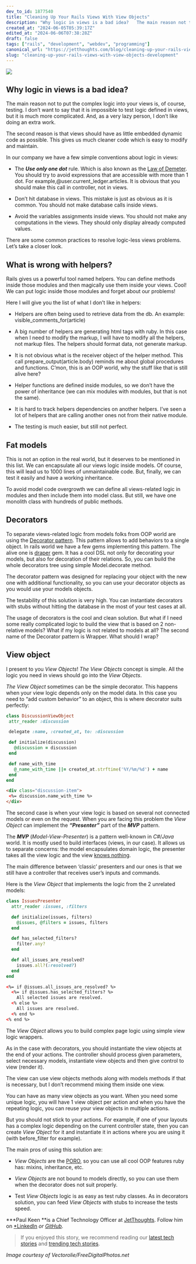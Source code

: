 ```yaml
---
dev_to_id: 1877540
title: "Cleaning Up Your Rails Views With View Objects"
description: "Why logic in views is a bad idea?   The main reason not to put the complex logic into your..."
created_at: "2024-06-05T05:39:17Z"
edited_at: "2024-06-06T07:38:28Z"
draft: false
tags: ["rails", "development", "webdev", "programming"]
canonical_url: "https://jetthoughts.com/blog/cleaning-up-your-rails-views-with-view-objects-development"
slug: "cleaning-up-your-rails-views-with-view-objects-development"
---
```

![](https://cdn-images-1.medium.com/max/2000/1*VDCc-2orhkuadrscLvtX_w.jpeg)

## Why logic in views is a bad idea?

The main reason not to put the complex logic into your views is, of course, testing. I don’t want to say that it is impossible to test logic defined in views, but it is much more complicated. And, as a very lazy person, I don’t like doing an extra work.

The second reason is that views should have as little embedded dynamic code as possible. This gives us much cleaner code which is easy to modify and maintain.

In our company we have a few simple conventions about logic in views:

* The ***Use only one dot*** rule. Which is also known as the [Law of Demeter](http://en.wikipedia.org/wiki/Law_of_Demeter#In_object-oriented_programming). You should try to avoid expressions that are accessible with more than 1 dot. For example,@user.current_ledger.articles. It is obvious that you should make this call in controller, not in views.

* Don’t hit database in views. This mistake is just as obvious as it is common. You should not make database calls inside views.

* Avoid the variables assignments inside views. You should not make any computations in the views. They should only display already computed values.

There are some common practices to resolve logic-less views problems. Let’s take a closer look.

## What is wrong with helpers?

Rails gives us a powerful tool named helpers. You can define methods inside those modules and then magically use them inside your views. Cool! We can put logic inside those modules and forget about our problems!

Here I will give you the list of what I don’t like in helpers:

* Helpers are often being used to retrieve data from the db. An example: visible_comments_for(article)

* A big number of helpers are generating html tags with ruby. In this case when I need to modify the markup, I will have to modify all the helpers, not markup files. The helpers should format data, not generate markup.

* It is not obvious what is the receiver object of the helper method. This call prepare_output(article.body) reminds me about global procedures and functions. C’mon, this is an OOP world, why the stuff like that is still alive here?

* Helper functions are defined inside modules, so we don’t have the power of inheritance (we can mix modules with modules, but that is not the same).

* It is hard to track helpers dependencies on another helpers. I’ve seen a lot of helpers that are calling another ones not from their native module.

* The testing is much easier, but still not perfect.

## Fat models

This is not an option in the real world, but it deserves to be mentioned in this list. We can encapsulate all our views logic inside models. Of course, this will lead us to 1000 lines of unmaintainable code. But, finally, we can test it easily and have a working inheritance.

To avoid model code overgrowth we can define all views-related logic in modules and then include them into model class. But still, we have one monolith class with hundreds of public methods.

## Decorators

To separate views-related logic from models folks from OOP world are using the [Decorator pattern](http://en.wikipedia.org/wiki/Decorator_pattern). This pattern allows to add behaviors to a single object. In rails world we have a few gems implementing this pattern. The alive one is [draper](https://github.com/drapergem/draper) gem. It has a cool DSL not only for decorating your models, but also for decoration of their relations. So, you can build the whole decorators tree using simple Model.decorate method.

The decorator pattern was designed for replacing your object with the new one with additional functionality, so you can use your decorator objects as you would use your models objects.

The testability of this solution is very high. You can instantiate decorators with stubs without hitting the database in the most of your test cases at all.

The usage of decorators is the cool and clean solution. But what if I need some really complicated logic to build the view that is based on 2 non-relative models? What if my logic is not related to models at all? The second name of the Decorator pattern is Wrapper. What should I wrap?

## View object

I present to you *View Objects*! *The View Objects* concept is simple. All the logic you need in views should go into the *View Objects*.

*The View Object* sometimes can be the simple decorator. This happens when your view logic depends only on the model data. In this case you need to “add custom behavior” to an object, this is where decorator suits perfectly:

 ```ruby
class DiscussionViewObject
  attr_reader :discussion

  delegate :name, :created_at, to: :discussion

  def initialize(discussion)
    @discussion = discussion
  end

  def name_with_time
    @_name_with_time ||= created_at.strftime('%Y/%m/%d') + name
  end
end
```

 ```html
<div class="discussion-item">
  <%= discussion.name_with_time %>
</div>
```
The second case is when your view logic is based on several not connected models or even on the request. When you are facing this problem the *View Object* can implement the ***“Presenter”*** part of the ***MVP*** pattern.

The ***MVP*** (*Model-View-Presenter*) is a pattern well-known in *C#*/*Java* world. It is mostly used to build interfaces (views, in our case). It allows us to separate concerns: the model encapsulates domain logic, the presenter takes all the view logic and the view [knows nothing](http://youtu.be/Pkyy57iMaB0).

The main difference between ‘classic’ presenters and our ones is that we still have a controller that receives user’s inputs and commands.

Here is the *View Object* that implements the logic from the 2 unrelated models:

```ruby
class IssuesPresenter
  attr_reader :issues, :filters

  def initialize(issues, filters)
    @issues, @filters = issues, filters
  end

  def has_selected_filters?
    filter.any?
  end

  def all_issues_are_resolved?
    issues.all?(:resolved?)
  end
end
```

```html
<%= if @issues.all_issues_are_resolved? %>
  <%= if @issues.has_selected_filters? %>
    All selected issues are resolved.
  <% else %>
    All issues are resolved.
  <% end %>
<% end %>
```

The *View Object* allows you to build complex page logic using simple view logic wrappers.

As in the case with decorators, you should instantiate the view objects at the end of your actions. The controller should process given parameters, select necessary models, instantiate view objects and then give control to view (render it).

The view can use view objects methods along with models methods if that is necessary, but I don’t recommend mixing them inside one view.

You can have as many view objects as you want. When you need some unique logic, you will have 1 view object per action and when you have the repeating logic, you can reuse your view objects in multiple actions.

But you should not stick to your actions. For example, if one of your layouts has a complex logic depending on the current controller state, then you can create *View Object* for it and instantiate it in actions where you are using it (with before_filter for example).

The main pros of using this solution are:

* *View Objects* are the [PORO](http://blog.jayfields.com/2007/10/ruby-poro.html), so you can use all cool OOP features ruby has: mixins, inheritance, etc.

* *View Objects* are not bound to models directly, so you can use them when the decorator does not suit properly.

* Test *View Objects* logic is as easy as test ruby classes. As in decorators solution, you can feed *View Objects* with stubs to increase the tests speed.

***Paul Keen **is a Chief Technology Officer at [JetThoughts](https://www.jetthoughts.com). Follow him on [](https://twitter.com/ChrisKeathley)[*LinkedIn](https://www.linkedin.com/in/paul-keen/) *or [GitHub](https://github.com/pftg).*
>  If you enjoyed this story, we recommend reading our [latest tech stories](https://jtway.co/latest) and [trending tech stories](https://jtway.co/trending).

*Image courtesy of Vectorolie/FreeDigitalPhotos.net*
